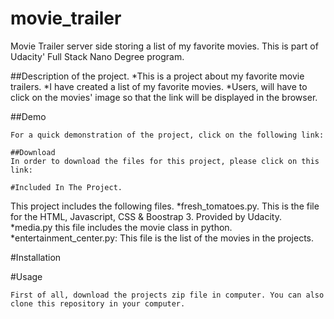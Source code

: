 # movie_trailer
Movie Trailer server side storing a list of my favorite movies. This is part of Udacity' Full Stack Nano Degree program. 


##Description of the project.
*This is a project about my favorite movie trailers. *I have created a list of my favorite movies. *Users, will have to click on the movies' image so that the link will be displayed in the browser.

##Demo
````
For a quick demonstration of the project, click on the following link:

##Download 
In order to download the files for this project, please click on this link: 

#Included In The Project.
````
This project includes the following files.
*fresh_tomatoes.py. This is the file for the HTML, Javascript, CSS & Boostrap 3. Provided by Udacity.
*media.py this file includes the movie class in python.
*entertainment_center.py: This file is the list of the movies in the projects.

#Installation

#Usage
````
First of all, download the projects zip file in computer. You can also clone this repository in your computer. 
